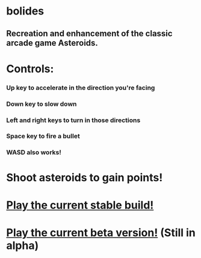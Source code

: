 # bolides
## Recreation and enhancement of the classic arcade game Asteroids.

# Controls:
### Up key to accelerate in the direction you're facing
### Down key to slow down
### Left and right keys to turn in those directions
### Space key to fire a bullet
### WASD also works!
# Shoot asteroids to gain points!

# [Play the current stable build!](http://erikboesen.com/bolides)
# [Play the current beta version!](http://BrainiacMainiac.github.io/bolides/) (Still in alpha)
